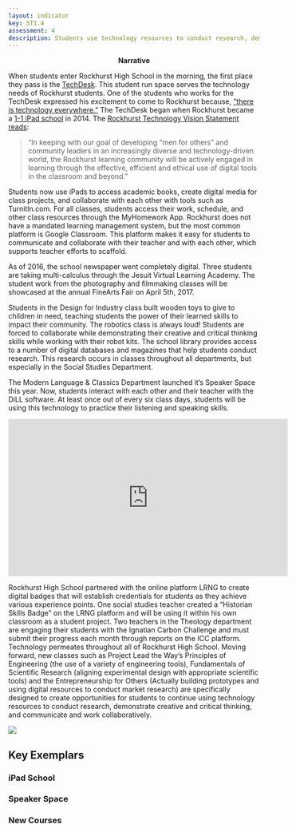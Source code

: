 ```yaml
---
layout: indicator
key: ST1.4
assessment: 4
description: Students use technology resources to conduct research, demonstrate creative and critical thinking, and communicate and work collaboratively.
---
```

<p align="center">
<b>Narrative</b>
</p>

When students enter Rockhurst High School in the morning, the first place they pass is the [TechDesk](https://rhstechdesk.com/). This student run space serves the technology needs of Rockhurst students. One of the students who works for the TechDesk expressed his excitement to come to Rockhurst because, [“there is technology everywhere.”](https://rhstechdesk.com/2016-17-staff/) The TechDesk began when Rockhurst became a [1-1 iPad school](https://www.rockhursths.edu/pages/academics/academics---technology---ipad-program) in 2014. The [Rockhurst Technology Vision Statement reads](https://docs.google.com/document/d/12xzh8dR0L6cVpENFGvNVDF569hWh6iE9ADcfckd2-pQ/edit?usp=sharing): 

<blockquote> “In keeping with our goal of developing “men for others” and community leaders in an increasingly diverse and technology-driven world, the Rockhurst learning community will be actively engaged in learning through the effective, efficient and ethical use of digital tools in the classroom and beyond.” </blockquote>

Students now use iPads to access academic books, create digital media for class projects, and collaborate with each other with tools such as TurnitIn.com. For all classes, students access their work, schedule, and other class resources through the MyHomework App. Rockhurst does not have a mandated learning management system, but the most common platform is Google Classroom. This platform makes it easy for students to communicate and collaborate with their teacher and with each other, which supports teacher efforts to scaffold.
 
As of 2016, the school newspaper went completely digital. Three students are taking multi-calculus through the Jesuit Virtual Learning Academy. The student work from the photography and filmmaking classes will be showcased at the annual FineArts Fair on April 5th, 2017. 

Students in the Design for Industry class built wooden toys to give to children in need, teaching students the power of their learned skills to impact their community. The robotics class is always loud! Students are forced to collaborate while demonstrating their creative and critical thinking skills while working with their robot kits. The school library provides access to a number of digital databases and magazines that help students conduct research. This research occurs in classes throughout all departments, but especially in the Social Studies Department.

The Modern Language & Classics Department launched it’s Speaker Space this year. Now, students interact with each other and their teacher with the DiLL software. At least once out of every six class days, students will be using this technology to practice their listening and speaking skills. 

<iframe width="560" height="315" src="https://www.youtube.com/embed/JDbSJ6Yo5EA" frameborder="0" allowfullscreen></iframe>

Rockhurst High School partnered with the online platform LRNG to create digital badges that will establish credentials for students as they achieve various experience points. One social studies teacher created a “Historian Skills Badge” on the LRNG platform and will be using it within his own classroom as a student project. Two teachers in the Theology department are engaging their students with the Ignatian Carbon Challenge and must submit their progress each month through reports on the ICC platform.
Technology permeates throughout all of Rockhurst High School. Moving forward, new classes such as Project Lead the Way’s Principles of Engineering (the use of a variety of engineering tools), Fundamentals of Scientific Research (aligning experimental design with appropriate scientific tools) and the Entrepreneurship for Others (Actually building prototypes and using digital resources to conduct market research) are specifically designed to create opportunities for students to continue using technology resources to conduct research, demonstrate creative and critical thinking, and communicate and work collaboratively.

<div class="flex-wrapper">
  <img src="{{ site.baseurl }}/img/indicators/st1.4a.jpg">
</div>

## Key Exemplars
### iPad School
### Speaker Space
### New Courses



